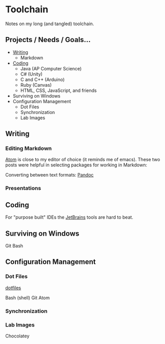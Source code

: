 # Toolchain

Notes on my long (and tangled) toolchain.

## Projects / Needs / Goals…

* [Writing][]
  - Markdown
* [Coding][]
  - Java (AP Computer Science)
  - C# (Unity)
  - C and C++ (Arduino)
  - Ruby (Canvas)
  - HTML, CSS, JavaScript, and friends
* Surviving on Windows
* Configuration Management
  - Dot Files
  - Synchronization
  - Lab Images

[writing]: <https://github.com/DouglasUrner/Toolchain/tree/master/Writing>
[coding]: <https://github.com/DouglasUrner/Toolchain/tree/master/Coding>

## Writing

### Editing Markdown

[Atom][] is close to my editor of choice (it reminds me of emacs). These two posts were helpful in selecting packages for working in Markdown:


Converting between text formats: [Pandoc][]

  [atom]: <https://atom.io>
  [pandoc]: <https://pandoc.org>


### Presentations

## Coding

For "purpose built" IDEs the [JetBrains][1a422cf3] tools are hard to beat.

  [1a422cf3]: https://jetbrains.com "jetbrains"

## Surviving on Windows

Git Bash


## Configuration Management

### Dot Files

[dotfiles][]

[dotfiles]: <https://dotfiles.github.io>

Bash (shell)
Git
Atom


### Synchronization
### Lab Images

Chocolatey
